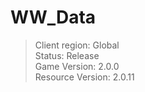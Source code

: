 # WW_Data

> Client region: Global</br>
> Status: Release</br>
> Game Version: 2.0.0</br>
> Resource Version: 2.0.11</br>